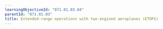 ```yaml
---
learningObjectiveId: "071.01.03.04"
parentId: "071.01.03"
title: Extended-range operations with two-engined aeroplanes (ETOPS)
---
```

